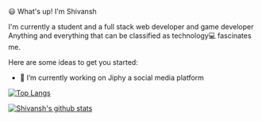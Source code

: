 😃 What's up! I'm Shivansh

I'm currently a student and a full stack web developer and game developer
Anything and everything that can be classified as technology💻 fascinates me.

Here are some ideas to get you started:

- 🔭 I’m currently working on Jiphy a social media platform

[![Top Langs](https://github-readme-stats.vercel.app/api/top-langs/?username=Shivansh2287)](https://github.com/Shivansh2287/github-readme-stats)

[![Shivansh's github stats](https://github-readme-stats.vercel.app/api?username=Shivansh2287&show_icons=true&theme=radical)](https://github.com/Shivansh2287/github-readme-stats)
